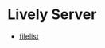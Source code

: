# Lively Server

- [filelist](filelist.md)

<script>
  import Files from "src/client/files.js"
  var md = lively.query(this, "lively-markdown");
  Files.generateMarkdownFileListing(md.shadowRoot)
</script>
